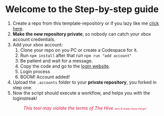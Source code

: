 # Welcome to the Step-by-step guide
1. Create a repo from this template-repository or if you lazy like me [click here](https://github.com/new?template_name=hive-loginstreak-bot&template_owner=xxAROX). 
2. **Make the new repository private**, so nobody can catch your xbox account credentials.
3. Add your xbox account:
   1. Clone your repo on you PC or create a Codespace for it.
   2. Run `npm install` after that run `npm run "add account"`
   3. Be patient and wait for a message.
   4. Copy the code and go to the [login website](https://www.microsoft.com/link).
   5. Login process
   6. BOOM! Account added!
4. Upload the `.accounts` folder to your **private repository**, you forked in step one.
5. Now the script should execute a workflow, and helps you with the loginstreak!


<div align="center" style="color: crimson;"><i>This tool may violate the terms of The Hive<small><small><small>, who tf reads these things?</small></small></small></i></div>
